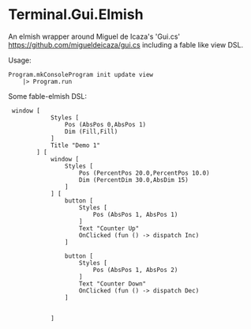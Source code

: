 # Terminal.Gui.Elmish


An elmish wrapper around Miguel de Icaza's 'Gui.cs' https://github.com/migueldeicaza/gui.cs including a fable like view DSL.


Usage:
```
Program.mkConsoleProgram init update view  
    |> Program.run

```

Some fable-elmish DSL:
```
 window [
            Styles [
                Pos (AbsPos 0,AbsPos 1)
                Dim (Fill,Fill)
            ]
            Title "Demo 1"
        ] [
            window [
                Styles [
                    Pos (PercentPos 20.0,PercentPos 10.0)
                    Dim (PercentDim 30.0,AbsDim 15)
                ]
            ] [
                button [
                    Styles [
                        Pos (AbsPos 1, AbsPos 1)
                    ]
                    Text "Counter Up"
                    OnClicked (fun () -> dispatch Inc)                    
                ] 

                button [
                    Styles [
                        Pos (AbsPos 1, AbsPos 2)
                    ]
                    Text "Counter Down"
                    OnClicked (fun () -> dispatch Dec)                    
                ] 

                
            ]

```

